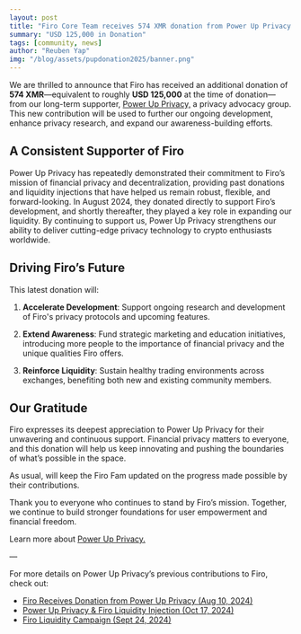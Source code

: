 ```yaml
---
layout: post
title: "Firo Core Team receives 574 XMR donation from Power Up Privacy "
summary: "USD 125,000 in Donation"
tags: [community, news]
author: "Reuben Yap"
img: "/blog/assets/pupdonation2025/banner.png"
---
```

We are thrilled to announce that Firo has received an additional donation of **574 XMR**—equivalent to roughly **USD 125,000** at the time of donation—from our long-term supporter, [Power Up Privacy,](https://powerupprivacy.com/) a privacy advocacy group. This new contribution will be used to further our ongoing development, enhance privacy research, and expand our awareness-building efforts.

## A Consistent Supporter of Firo

Power Up Privacy has repeatedly demonstrated their commitment to Firo’s mission of financial privacy and decentralization, providing past donations and liquidity injections that have helped us remain robust, flexible, and forward-looking. In August 2024, they donated directly to support Firo’s development, and shortly thereafter, they played a key role in expanding our liquidity. By continuing to support us, Power Up Privacy strengthens our ability to deliver cutting-edge privacy technology to crypto enthusiasts worldwide.

## Driving Firo’s Future

This latest donation will:
1) **Accelerate Development**: Support ongoing research and development of Firo's privacy protocols and upcoming features.

2) **Extend Awareness**: Fund strategic marketing and education initiatives, introducing more people to the importance of financial privacy and the unique qualities Firo offers.

3) **Reinforce Liquidity**: Sustain healthy trading environments across exchanges, benefiting both new and existing community members.

## Our Gratitude

Firo expresses its deepest appreciation to Power Up Privacy for their unwavering and continuous support. Financial privacy matters to everyone, and this donation will help us keep innovating and pushing the boundaries of what’s possible in the space.

As usual, will keep the Firo Fam updated on the progress made possible by their contributions.

Thank you to everyone who continues to stand by Firo’s mission. Together, we continue to build stronger foundations for user empowerment and financial freedom.

Learn more about [Power Up Privacy.](https://powerupprivacy.com/)

—

For more details on Power Up Privacy’s previous contributions to Firo, check out:

* [Firo Receives Donation from Power Up Privacy (Aug 10, 2024)](https://firo.org/2024/08/10/firo-receive-donation-from-powerup-privacy.html)
* [Power Up Privacy & Firo Liquidity Injection (Oct 17, 2024)](https://firo.org/2024/10/17/powerupprivacy-firo-liquidity-injection.html)
* [Firo Liquidity Campaign (Sept 24, 2024)](https://firo.org/2024/09/24/firo-liquidity-campaign-sept24.html)
